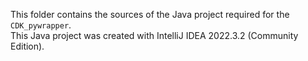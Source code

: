 
This folder contains the sources of the Java project required for the `CDK_pywrapper`.<br/>
This Java project was created with IntelliJ IDEA 2022.3.2 (Community Edition).
